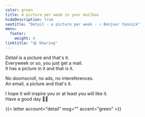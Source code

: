 ```yaml
---
color: green
title: A picture per week in your mailbox
hideDescription: true
seotitle: "Detail - a picture per week - ✌️ Bonjour Yannick"
menu:
  footer:
    weight: 4
linktitle: "😃 Sharing"
---
```


*Détail* is a picture and that's it.  
Everyweek or so, you just get a mail.  
It has a picture in it and that is it.  

No doomscroll, no ads, no intereferences.  
An email, a picture and that's it.

I hope it will inspire you or at least you will like it.  
Have a good day ✌🏻

{{< letter account="detail" msg="" accent="green" >}}
